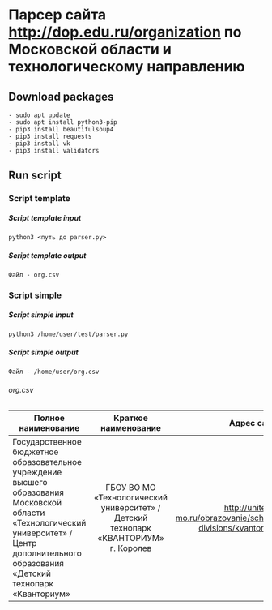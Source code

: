 # Парсер сайта http://dop.edu.ru/organization по Московской области и технологическому направлению
## Download packages
```
- sudo apt update
- sudo apt install python3-pip
- pip3 install beautifulsoup4
- pip3 install requests
- pip3 install vk
- pip3 install validators
```
## Run script
### Script template
##### Script template input
```
python3 <путь до parser.py>
```
##### Script template output
```
Файл - org.csv
```

### Script simple
##### Script simple input
```
python3 /home/user/test/parser.py
```
##### Script simple output
```
Файл - /home/user/org.csv
```
###### org.csv
| Полное наименование| Краткое наименование | Адрес сайта |
| ------------------ |:--------------------:| -----------:|
| Государственное бюджетное образовательное учреждение высшего образования Московской области «Технологический университет» / Центр дополнительного образования «Детский технопарк «Кванториум»    | ГБОУ ВО МО «Технологический университет» / Детский технопарк «КВАНТОРИУМ» г. Королев    | http://unitech-mo.ru/obrazovanie/school-divisions/kvantorium/ |
